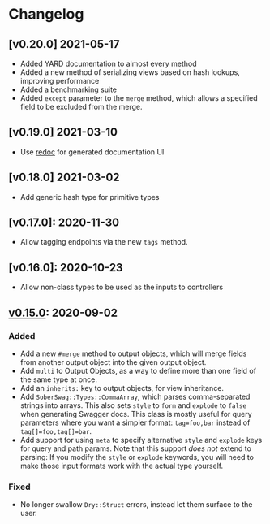 # Changelog

## [v0.20.0] 2021-05-17

- Added YARD documentation to almost every method
- Added a new method of serializing views based on hash lookups, improving performance
- Added a benchmarking suite
- Added `except` parameter to the `merge` method, which allows a specified field to be excluded from the merge.


## [v0.19.0] 2021-03-10

- Use [redoc](https://github.com/Redocly/redoc) for generated documentation UI

## [v0.18.0] 2021-03-02

- Add generic hash type for primitive types

## [v0.17.0]: 2020-11-30

- Allow tagging endpoints via the new `tags` method.

## [v0.16.0]: 2020-10-23

- Allow non-class types to be used as the inputs to controllers

## [v0.15.0]: 2020-09-02

### Added
- Add a new `#merge` method to output objects, which will merge fields from another output object into the given output object.
- Add `multi` to Output Objects, as a way to define more than one field of the same type at once.
- Add an `inherits:` key to output objects, for view inheritance.
- Add `SoberSwag::Types::CommaArray`, which parses comma-separated strings into arrays.
  This also sets `style` to `form` and `explode` to `false` when generating Swagger docs.
  This class is mostly useful for query parameters where you want a simpler format: `tag=foo,bar` instead of `tag[]=foo,tag[]=bar`.
- Add support for using `meta` to specify alternative `style` and `explode` keys for query and path params.
  Note that this support *does not* extend to parsing: If you modify the `style` or `explode` keywords, you will need to make those input formats work with the actual type yourself.

### Fixed
- No longer swallow `Dry::Struct` errors, instead let them surface to the user.

[v0.15.0]: https://github.com/SonderMindOrg/sober_swag/releases/tag/v0.15.0
